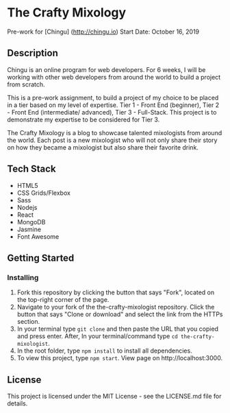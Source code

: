 # The Crafty Mixology
Pre-work for [Chingu] (http://chingu.io)
Start Date: October 16, 2019

## Description

Chingu is an online program for web developers. For 6 weeks, I will be working with other web developers from around the world to build a project from scratch.

This is a pre-work assignment, to build a project of my choice to be placed in a tier based on my level of expertise. Tier 1  - Front End (beginner), Tier 2 - Front End (intermediate/ advanced), Tier 3 - Full-Stack. This project is to demonstrate my expertise to be considered for Tier 3.

The Crafty Mixology is a blog to showcase talented mixologists from around the world. Each post is a new mixologist who will not only share their story on how they became a mixologist but also share their favorite drink.

## Tech Stack

- HTML5
- CSS Grids/Flexbox
- Sass
- Nodejs
- React
- MongoDB
- Jasmine
- Font Awesome

## Getting Started

### Installing

1. Fork this repository by clicking the button that says "Fork", located on the top-right corner of the page.
2. Navigate to your fork of the the-crafty-mixologist repository. Click the button that says "Clone or download" and select the link from the HTTPs section.
3. In your terminal type `git clone` and then paste the URL that you copied and press enter. After, In your terminal/command type `cd the-crafty-mixologist`.
4. In the root folder, type `npm install` to install all dependencies.
5. To view this project, type `npm start`. View page on http://localhost:3000.

## License

This project is licensed under the MIT License - see the LICENSE.md file for details.